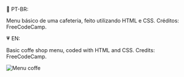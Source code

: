 💚 PT-BR:

Menu básico de uma cafeteria, feito utilizando HTML e CSS.
Créditos: FreeCodeCamp.

💗 EN:

Basic coffe shop menu, coded with HTML and CSS.
Credits: FreeCodeCamp.

![Menu coffe](https://github.com/BiaAkemi/HTML-CSS-Coffe-Shop-Menu/assets/145511213/5d14b9e4-6b66-44d0-8e89-a7b9ba52618c)
